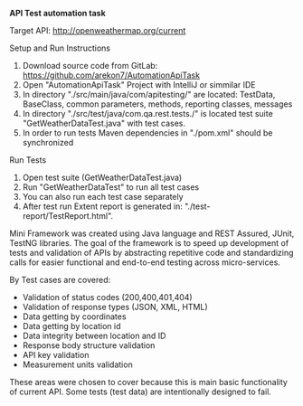 **API Test automation task**

Target API: http://openweathermap.org/current

Setup and Run Instructions 

1. Download source code from GitLab: https://github.com/arekon7/AutomationApiTask
2. Open "AutomationApiTask" Project with IntelliJ or simmilar IDE
3. In directory "./src/main/java/com/apitesting/" are located: TestData, BaseClass, common parameters, methods, reporting classes, messages
4. In directory "./src/test/java/com.qa.rest.tests./" is located test suite "GetWeatherDataTest.java" with test cases.
5. In order to run tests Maven dependencies in "./pom.xml" should be synchronized 

Run Tests
1. Open test suite (GetWeatherDataTest.java)
2. Run "GetWeatherDataTest" to run all test cases
3. You can also run each test case separately
4. After test run Extent report is generated in: "./test-report/TestReport.html".

Mini Framework was created using Java language and REST Assured, JUnit, TestNG libraries. 
The goal of the framework is to speed up development of tests and validation of APIs by abstracting repetitive code and standardizing calls for easier functional and end-to-end testing across micro-services. 

By Test cases are covered:
* Validation of status codes (200,400,401,404)
* Validation of response types (JSON, XML, HTML) 
* Data getting by coordinates
* Data getting by location id
* Data integrity between location and ID
* Response body structure validation
* API key validation
* Measurement units validation


These areas were chosen to cover because this is main basic functionality of current API.
Some tests (test data) are intentionally designed to fail.



